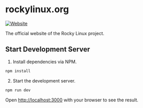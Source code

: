 # rockylinux.org

[![Website](https://img.shields.io/website?url=https%3A%2F%2Frockylinux.org)](https://rockylinux.org)

The official website of the Rocky Linux project.

## Start Development Server

1. Install dependencies via NPM.

```bash
npm install
```

2. Start the development server.

```bash
npm run dev
```

Open [http://localhost:3000](http://localhost:3000) with your browser to see the result.

